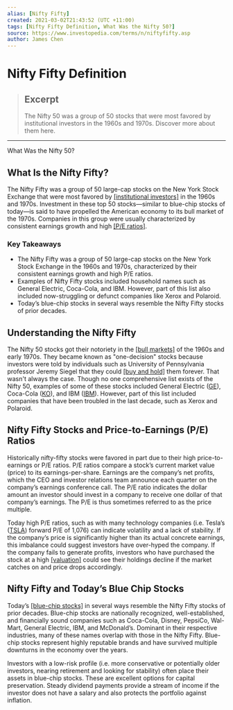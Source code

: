 ```yaml
---
alias: [Nifty Fifty]
created: 2021-03-02T21:43:52 (UTC +11:00)
tags: [Nifty Fifty Definition, What Was the Nifty 50?]
source: https://www.investopedia.com/terms/n/niftyfifty.asp
author: James Chen
---
```


# Nifty Fifty Definition

> ## Excerpt
> The Nifty 50 was a group of 50 stocks that were most favored by institutional investors in the 1960s and 1970s. Discover more about them here.

---

What Was the Nifty 50?
## What Is the Nifty Fifty?

The Nifty Fifty was a group of 50 large-cap stocks on the New York Stock Exchange that were most favored by [[institutional investors]](https://www.investopedia.com/terms/i/institutionalinvestor.asp) in the 1960s and 1970s. Investment in these top 50 stocks—similar to blue-chip stocks of today—is said to have propelled the American economy to its bull market of the 1970s. Companies in this group were usually characterized by consistent earnings growth and high [[P/E ratios]](https://www.investopedia.com/terms/p/price-earningsratio.asp).

### Key Takeaways

-   The Nifty Fifty was a group of 50 large-cap stocks on the New York Stock Exchange in the 1960s and 1970s, characterized by their consistent earnings growth and high P/E ratios.
-   Examples of Nifty Fifty stocks included household names such as General Electric, Coca-Cola, and IBM. However, part of this list also included now-struggling or defunct companies like Xerox and Polaroid.
-   Today’s blue-chip stocks in several ways resemble the Nifty Fifty stocks of prior decades.

## Understanding the Nifty Fifty

The Nifty 50 stocks got their notoriety in the [[bull markets]](https://www.investopedia.com/terms/b/bullmarket.asp) of the 1960s and early 1970s. They became known as "one-decision" stocks because investors were told by individuals such as University of Pennsylvania professor Jeremy Siegel that they could [[buy and hold]](https://www.investopedia.com/terms/b/buyandhold.asp) them forever. That wasn't always the case. Though no one comprehensive list exists of the Nifty 50, examples of some of these stocks included General Electric ([GE](https://www.investopedia.com/markets/quote?tvwidgetsymbol=GE)), Coca-Cola ([KO](https://www.investopedia.com/markets/quote?tvwidgetsymbol=KO)), and IBM ([IBM](https://www.investopedia.com/markets/quote?tvwidgetsymbol=IBM)). However, part of this list included companies that have been troubled in the last decade, such as Xerox and Polaroid.

## Nifty Fifty Stocks and Price-to-Earnings (P/E) Ratios

Historically nifty-fifty stocks were favored in part due to their high price-to-earnings or P/E ratios. P/E ratios compare a stock’s current market value (price) to its earnings-per-share. Earnings are the company’s net profits, which the CEO and investor relations team announce each quarter on the company’s earnings conference call. The P/E ratio indicates the dollar amount an investor should invest in a company to receive one dollar of that company’s earnings. The P/E is thus sometimes referred to as the price multiple.

Today high P/E ratios, such as with many technology companies (i.e. Tesla’s ([TSLA](https://www.investopedia.com/markets/quote?tvwidgetsymbol=TSLA)) forward P/E of 1,076) can indicate volatility and a lack of stability. If the company’s price is significantly higher than its actual concrete earnings, this imbalance could suggest investors have over-hyped the company. If the company fails to generate profits, investors who have purchased the stock at a high [[valuation]](https://www.investopedia.com/terms/v/valuation.asp) could see their holdings decline if the market catches on and price drops accordingly.

## Nifty Fifty and Today’s Blue Chip Stocks

Today’s [[blue-chip stocks]](https://www.investopedia.com/terms/b/bluechip.asp) in several ways resemble the Nifty Fifty stocks of prior decades. Blue-chip stocks are nationally recognized, well-established, and financially sound companies such as Coca-Cola, Disney, PepsiCo, Wal-Mart, General Electric, IBM, and McDonald’s. Dominant in their respective industries, many of these names overlap with those in the Nifty Fifty. Blue-chip stocks represent highly reputable brands and have survived multiple downturns in the economy over the years.

Investors with a low-risk profile (i.e. more conservative or potentially older investors, nearing retirement and looking for stability) often place their assets in blue-chip stocks. These are excellent options for capital preservation. Steady dividend payments provide a stream of income if the investor does not have a salary and also protects the portfolio against inflation.
